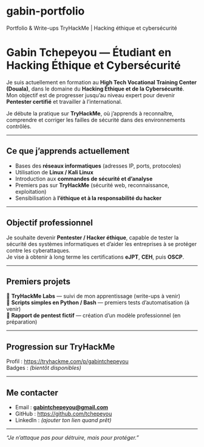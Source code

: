 # gabin-portfolio
Portfolio &amp; Write-ups TryHackMe | Hacking éthique et cybersécurité
#  Gabin Tchepeyou — Étudiant en Hacking Éthique et Cybersécurité

Je suis actuellement en formation au **High Tech Vocational Training Center (Douala)**, dans le domaine du **Hacking Éthique et de la Cybersécurité**.  
Mon objectif est de progresser jusqu’au niveau expert pour devenir **Pentester certifié** et travailler à l’international.

Je débute la pratique sur **TryHackMe**, où j’apprends à reconnaître, comprendre et corriger les failles de sécurité dans des environnements contrôlés.

---

##  Ce que j’apprends actuellement
- Bases des **réseaux informatiques** (adresses IP, ports, protocoles)
- Utilisation de **Linux / Kali Linux**
- Introduction aux **commandes de sécurité et d’analyse**
- Premiers pas sur **TryHackMe** (sécurité web, reconnaissance, exploitation)
- Sensibilisation à **l’éthique et à la responsabilité du hacker**

---

##  Objectif professionnel
Je souhaite devenir **Pentester / Hacker éthique**, capable de tester la sécurité des systèmes informatiques et d’aider les entreprises à se protéger contre les cyberattaques.  
Je vise à obtenir à long terme les certifications **eJPT**, **CEH**, puis **OSCP**.

---

##  Premiers projets
🔹 **TryHackMe Labs** — suivi de mon apprentissage (write-ups à venir)  
🔹 **Scripts simples en Python / Bash** — premiers tests d’automatisation (à venir)  
🔹 **Rapport de pentest fictif** — création d’un modèle professionnel (en préparation)

---

##  Progression sur TryHackMe
Profil :  https://tryhackme.com/p/gabintchepeyou  
Badges : *(bientôt disponibles)*

---

##  Me contacter
- Email : **gabintchepeyou@gmail.com**  
- GitHub :  https://github.com/tchepeyou  
- LinkedIn : *(ajouter ton lien quand prêt)*

---

 *“Je n’attaque pas pour détruire, mais pour protéger.”*
